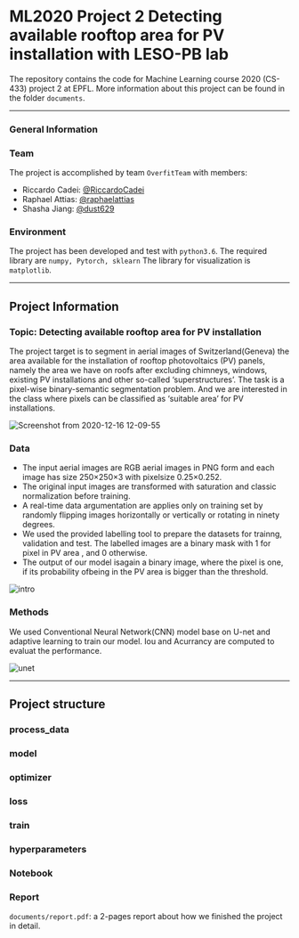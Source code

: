 # ML2020 Project 2 Detecting available rooftop area for PV installation with LESO-PB lab

The repository contains the code for Machine Learning course 2020 (CS-433) project 2 at EPFL. More information about this project can be found in the folder `documents`.
* * *
### General Information

### Team
The project is accomplished by team `OverfitTeam` with members:
- Riccardo Cadei: [@RiccardoCadei](https://github.com/RiccardoCadei)
- Raphael Attias: [@raphaelattias](https://github.com/raphaelattias)
- Shasha Jiang: [@dust629](https://github.com/dust629)

### Environment
The project has been developed and test with `python3.6`.
The required library are `numpy, Pytorch, sklearn`
The library for visualization is `matplotlib`.

* * *
## Project Information

### Topic: Detecting available rooftop area for PV installation

The project target is to segment in aerial images of Switzerland(Geneva) the area available for the installation of rooftop photovoltaics (PV) panels, namely the area we have on roofs after excluding chimneys, windows, existing PV installations and other so-called ‘superstructures’. The task is a pixel-wise binary-semantic segmentation problem. And we are interested in the class where pixels can be classified as ‘suitable area’ for PV installations.

![Screenshot from 2020-12-16 12-09-55](https://user-images.githubusercontent.com/32882147/102341568-4fb87680-3f98-11eb-9eba-ff2d7cfa2d7e.png)


### Data
- The input aerial images are RGB aerial images in PNG form and  each  image  has  size 250×250×3 with pixelsize 0.25×0.252. 
- The original input images are transformed with saturation and classic normalization before training. 
- A real-time data argumentation are applies only on training set by randomly flipping images horizontally or vertically or rotating in ninety degrees.
- We used the provided labelling tool to prepare the datasets for trainng, validation and test. The labelled images are a binary mask with 1 for pixel in PV area , and 0 otherwise.
- The  output  of  our  model  isagain a binary image, where the pixel is one, if its probability ofbeing in the PV area is bigger than the threshold.

![intro](https://user-images.githubusercontent.com/32882147/102341360-0a944480-3f98-11eb-8970-9ddbd0277339.jpeg)

### Methods
We used Conventional Neural Network(CNN) model base on U-net and adaptive learning to train our model. Iou and Acurrancy are computed to evaluat the performance.

![unet](https://user-images.githubusercontent.com/32882147/102341521-3e6f6a00-3f98-11eb-92b7-36a61c46446f.jpeg)

* * *
## Project structure

### process_data 
### model
### optimizer
### loss
### train
### hyperparameters
### Notebook



### Report

`documents/report.pdf`: a 2-pages report about how we finished the project in detail.

